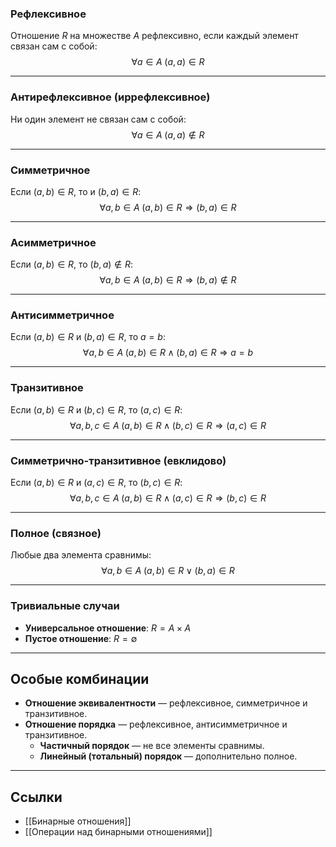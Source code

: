 ### Рефлексивное
Отношение $R$ на множестве $A$ рефлексивно, если каждый элемент связан сам с собой:  
$$\forall a \in A \; (a,a) \in R$$

---

### Антирефлексивное (иррефлексивное)
Ни один элемент не связан сам с собой:  
$$\forall a \in A \; (a,a) \notin R$$

---

### Симметричное
Если $(a,b) \in R$, то и $(b,a) \in R$:  
$$\forall a,b \in A \; (a,b) \in R \Rightarrow (b,a) \in R$$

---

### Асимметричное
Если $(a,b) \in R$, то $(b,a) \notin R$:  
$$\forall a,b \in A \; (a,b) \in R \Rightarrow (b,a) \notin R$$

---

### Антисимметричное
Если $(a,b) \in R$ и $(b,a) \in R$, то $a = b$:  
$$\forall a,b \in A \; (a,b) \in R \land (b,a) \in R \Rightarrow a = b$$

---

### Транзитивное
Если $(a,b) \in R$ и $(b,c) \in R$, то $(a,c) \in R$:  
$$\forall a,b,c \in A \; (a,b) \in R \land (b,c) \in R \Rightarrow (a,c) \in R$$

---

### Симметрично-транзитивное (евклидово)
Если $(a,b) \in R$ и $(a,c) \in R$, то $(b,c) \in R$:  
$$\forall a,b,c \in A \; (a,b) \in R \land (a,c) \in R \Rightarrow (b,c) \in R$$

---

### Полное (связное)
Любые два элемента сравнимы:  
$$\forall a,b \in A \; (a,b) \in R \lor (b,a) \in R$$

---

### Тривиальные случаи
- **Универсальное отношение**: $R = A \times A$  
- **Пустое отношение**: $R = \emptyset$

---
## Особые комбинации
- **Отношение эквивалентности** — рефлексивное, симметричное и транзитивное.  
- **Отношение порядка** — рефлексивное, антисимметричное и транзитивное.  
  - **Частичный порядок** — не все элементы сравнимы.  
  - **Линейный (тотальный) порядок** — дополнительно полное.

---
## Ссылки
- [[Бинарные отношения]]
- [[Операции над бинарными отношениями]]